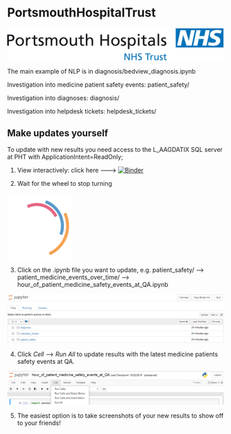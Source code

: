 # PortsmouthHospitalTrust

![logo](nhsportsmouth.png)

The main example of NLP is in diagnosis/bedview_diagnosis.ipynb

Investigation into medicine patient safety events: patient_safety/

Investigation into diagnoses: diagnosis/

Investigation into helpdesk tickets: helpdesk_tickets/

## Make updates yourself

To update with new results you need access to the L_AAGDATIX SQL server at PHT with ApplicationIntent=ReadOnly;

1. View interactively: click here ---> [![Binder](https://mybinder.org/badge_logo.svg)](https://mybinder.org/v2/gh/meevans1/PortsmouthHospitalTrust/master)

2. Wait for the wheel to stop turning 

![binder_wheel](binder_wheel.PNG)

3. Click on the .ipynb file you want to update, e.g. patient_safety/ --> patient_medicine_events_over_time/ --> hour_of_patient_medicine_safety_events_at_QA.ipynb

![navigate_to_ipynb](navigate_to_ipynb.PNG)

4. Click _Cell_ --> _Run All_ to update results with the latest medicine patients safety events at QA.

![RunAll](RunAll.PNG)

5. The easiest option is to take screenshots of your new results to show off to your friends!
